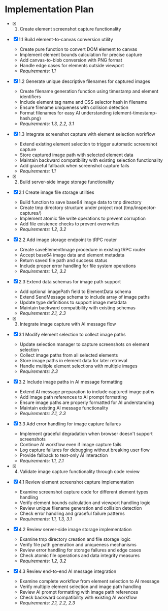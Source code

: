 # Implementation Plan

- [x] 1. Create element screenshot capture functionality
- [x] 1.1 Build element-to-canvas conversion utility
  - Create pure function to convert DOM element to canvas
  - Implement element bounds calculation for precise capture  
  - Add canvas-to-blob conversion with PNG format
  - Handle edge cases for elements outside viewport
  - _Requirements: 1.1_

- [x] 1.2 Generate unique descriptive filenames for captured images
  - Create filename generation function using timestamp and element identifiers
  - Include element tag name and CSS selector hash in filename
  - Ensure filename uniqueness with collision detection
  - Format filenames for easy AI understanding (element-timestamp-hash.png)
  - _Requirements: 1.3, 2.2, 3.1_

- [x] 1.3 Integrate screenshot capture with element selection workflow
  - Extend existing element selection to trigger automatic screenshot capture
  - Store captured image path with selected element data
  - Maintain backward compatibility with existing selection functionality
  - Add graceful fallback when screenshot capture fails
  - _Requirements: 1.1_

- [x] 2. Build server-side image storage functionality
- [x] 2.1 Create image file storage utilities
  - Build function to save base64 image data to tmp directory
  - Create tmp directory structure under project root (tmp/inspector-captures/)
  - Implement atomic file write operations to prevent corruption
  - Add file existence checks to prevent overwrites
  - _Requirements: 1.2, 3.2_

- [x] 2.2 Add image storage endpoint to tRPC router
  - Create saveElementImage procedure in existing tRPC router
  - Accept base64 image data and element metadata
  - Return saved file path and success status
  - Include proper error handling for file system operations
  - _Requirements: 1.2, 3.2_

- [x] 2.3 Extend data schemas for image path support
  - Add optional imagePath field to ElementData schema
  - Extend SendMessage schema to include array of image paths
  - Update type definitions to support image metadata
  - Maintain backward compatibility with existing schemas
  - _Requirements: 2.1, 2.3_

- [x] 3. Integrate image capture with AI message flow
- [x] 3.1 Modify element selection to collect image paths
  - Update selection manager to capture screenshots on element selection
  - Collect image paths from all selected elements  
  - Store image paths in element data for later retrieval
  - Handle multiple element selections with multiple images
  - _Requirements: 2.3_

- [x] 3.2 Include image paths in AI message formatting
  - Extend AI message preparation to include captured image paths
  - Add image path references to AI prompt formatting
  - Ensure image paths are properly formatted for AI understanding
  - Maintain existing AI message functionality
  - _Requirements: 2.1, 2.3_

- [x] 3.3 Add error handling for image capture failures
  - Implement graceful degradation when browser doesn't support screenshots
  - Continue AI workflow even if image capture fails
  - Log capture failures for debugging without breaking user flow
  - Provide fallback to text-only AI interaction
  - _Requirements: 1.1, 2.1_

- [x] 4. Validate image capture functionality through code review
- [x] 4.1 Review element screenshot capture implementation
  - Examine screenshot capture code for different element types handling
  - Verify element bounds calculation and viewport handling logic
  - Review unique filename generation and collision detection
  - Check error handling and graceful failure patterns
  - _Requirements: 1.1, 1.3, 3.1_

- [x] 4.2 Review server-side image storage implementation
  - Examine tmp directory creation and file storage logic
  - Verify file path generation and uniqueness mechanisms
  - Review error handling for storage failures and edge cases
  - Check atomic file operations and data integrity measures
  - _Requirements: 1.2, 3.2_

- [x] 4.3 Review end-to-end AI message integration
  - Examine complete workflow from element selection to AI message
  - Verify multiple element selection and image path handling
  - Review AI prompt formatting with image path references
  - Check backward compatibility with existing AI workflow
  - _Requirements: 2.1, 2.2, 2.3_